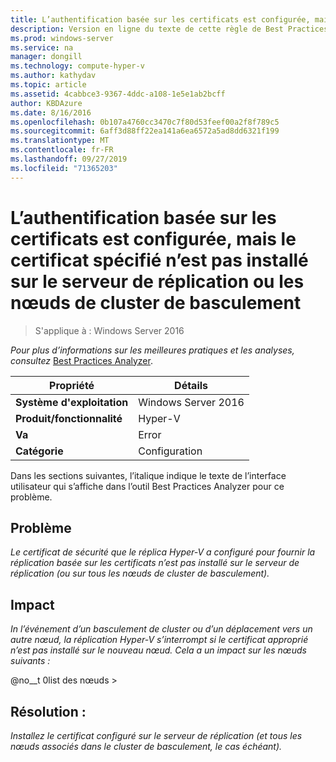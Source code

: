 ```yaml
---
title: L’authentification basée sur les certificats est configurée, mais le certificat spécifié n’est pas installé sur le serveur de réplication ou les nœuds de cluster de basculement
description: Version en ligne du texte de cette règle de Best Practices Analyzer.
ms.prod: windows-server
ms.service: na
manager: dongill
ms.technology: compute-hyper-v
ms.author: kathydav
ms.topic: article
ms.assetid: 4cabbce3-9367-4ddc-a108-1e5e1ab2bcff
author: KBDAzure
ms.date: 8/16/2016
ms.openlocfilehash: 0b107a4760cc3470c7f80d53feef00a2f8f789c5
ms.sourcegitcommit: 6aff3d88ff22ea141a6ea6572a5ad8dd6321f199
ms.translationtype: MT
ms.contentlocale: fr-FR
ms.lasthandoff: 09/27/2019
ms.locfileid: "71365203"
---
```

# <a name="certificate-based-authentication-is-configured-but-the-specified-certificate-is-not-installed-on-the-replica-server-or-failover-cluster-nodes"></a>L’authentification basée sur les certificats est configurée, mais le certificat spécifié n’est pas installé sur le serveur de réplication ou les nœuds de cluster de basculement

>S'applique à : Windows Server 2016


  
*Pour plus d’informations sur les meilleures pratiques et les analyses, consultez* [Best Practices Analyzer](https://go.microsoft.com/fwlink/?LinkId=122786).  
  
|Propriété|Détails|  
|-|-|  
|**Système d'exploitation**|Windows Server 2016|  
|**Produit/fonctionnalité**|Hyper-V|  
|**Va**|Error|  
|**Catégorie**|Configuration|  

Dans les sections suivantes, l’italique indique le texte de l’interface utilisateur qui s’affiche dans l’outil Best Practices Analyzer pour ce problème.

## <a name="issue"></a>Problème  
  
*Le certificat de sécurité que le réplica Hyper-V a configuré pour fournir la réplication basée sur les certificats n’est pas installé sur le serveur de réplication (ou sur tous les nœuds de cluster de basculement).*  
  
## <a name="impact"></a>Impact  
  
*In l’événement d’un basculement de cluster ou d’un déplacement vers un autre nœud, la réplication Hyper-V s’interrompt si le certificat approprié n’est pas installé sur le nouveau nœud. Cela a un impact sur les nœuds suivants :*  
  
@no__t 0list des nœuds >  
  
## <a name="resolution"></a>Résolution :  
  
*Installez le certificat configuré sur le serveur de réplication (et tous les nœuds associés dans le cluster de basculement, le cas échéant).*  
  


